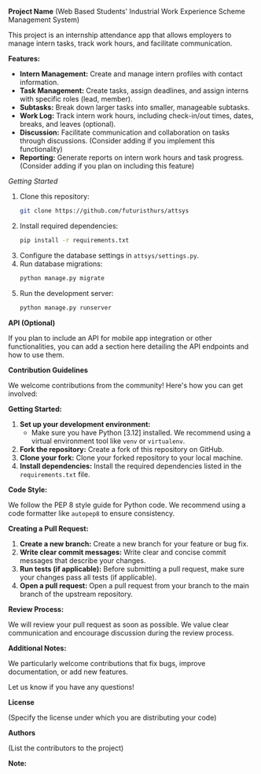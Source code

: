 **Project Name**  (Web Based Students' Industrial Work Experience Scheme Management System)

This project is an internship attendance app that allows employers to manage intern tasks, track work hours, and facilitate communication.

**Features:**

* **Intern Management:** Create and manage intern profiles with contact information.
* **Task Management:** Create tasks, assign deadlines, and assign interns with specific roles (lead, member).
* **Subtasks:** Break down larger tasks into smaller, manageable subtasks.
* **Work Log:** Track intern work hours, including check-in/out times, dates, breaks, and leaves (optional).
* **Discussion:** Facilitate communication and collaboration on tasks through discussions.  (Consider adding if you implement this functionality)
* **Reporting:** Generate reports on intern work hours and task progress. (Consider adding if you plan on including this feature)

*Getting Started*

1. Clone this repository:
   ```bash
   git clone https://github.com/futuristhurs/attsys
   ```
2. Install required dependencies:
   ```bash
   pip install -r requirements.txt
   ```
3. Configure the database settings in `attsys/settings.py`.
4. Run database migrations:
   ```bash
   python manage.py migrate
   ```
5. Run the development server:
   ```bash
   python manage.py runserver
   ```

**API (Optional)**

If you plan to include an API for mobile app integration or other functionalities, you can add a section here detailing the API endpoints and how to use them.

**Contribution Guidelines**

We welcome contributions from the community! Here's how you can get involved:

**Getting Started:**

1. **Set up your development environment:**
   - Make sure you have Python [3.12] installed. We recommend using a virtual environment tool like `venv` or `virtualenv`.
2. **Fork the repository:**
   Create a fork of this repository on GitHub.
3. **Clone your fork:**
   Clone your forked repository to your local machine.
4. **Install dependencies:**
   Install the required dependencies listed in the `requirements.txt` file.

**Code Style:**

We follow the PEP 8 style guide for Python code. We recommend using a code formatter like `autopep8` to ensure consistency.

**Creating a Pull Request:**

1. **Create a new branch:**
   Create a new branch for your feature or bug fix.
2. **Write clear commit messages:**
   Write clear and concise commit messages that describe your changes.
3. **Run tests (if applicable):**
   Before submitting a pull request, make sure your changes pass all tests (if applicable).
4. **Open a pull request:**
   Open a pull request from your branch to the main branch of the upstream repository.

**Review Process:**

We will review your pull request as soon as possible. We value clear communication and encourage discussion during the review process.

**Additional Notes:**

We particularly welcome contributions that fix bugs, improve documentation, or add new features. 

Let us know if you have any questions!

**License**

(Specify the license under which you are distributing your code)

**Authors**

(List the contributors to the project)

**Note:**
